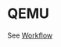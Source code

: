 # QEMU

See [Workflow](https://github.com/rikonor/sev-snp-deps/blob/qemu/.github/workflows/actions.yml)
